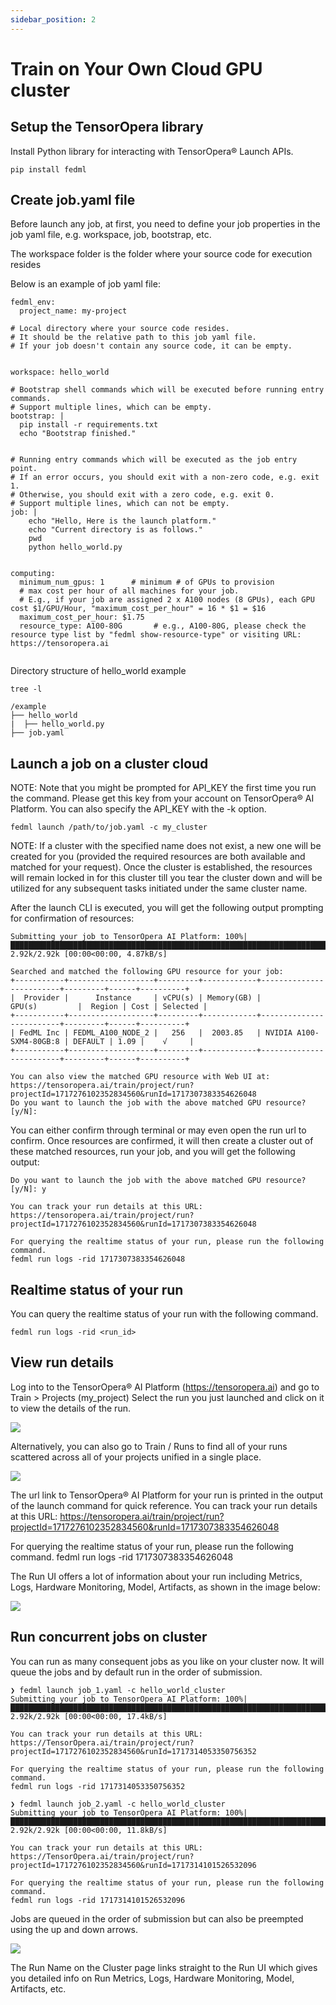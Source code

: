 ```yaml
---
sidebar_position: 2
---
```


# Train on Your Own Cloud GPU cluster

## Setup the TensorOpera library

Install Python library for interacting with TensorOpera® Launch APIs.
```
pip install fedml
```

## Create job.yaml file

Before launch any job, at first, you need to define your job properties in the job yaml file, e.g. workspace, job, bootstrap, etc.

The workspace folder is the folder where your source code for execution resides

Below is an example of job yaml file:

```
fedml_env:
  project_name: my-project
  
# Local directory where your source code resides.
# It should be the relative path to this job yaml file.
# If your job doesn't contain any source code, it can be empty.


workspace: hello_world

# Bootstrap shell commands which will be executed before running entry commands.
# Support multiple lines, which can be empty.
bootstrap: |
  pip install -r requirements.txt
  echo "Bootstrap finished."


# Running entry commands which will be executed as the job entry point.
# If an error occurs, you should exit with a non-zero code, e.g. exit 1.
# Otherwise, you should exit with a zero code, e.g. exit 0.
# Support multiple lines, which can not be empty.
job: |
    echo "Hello, Here is the launch platform."
    echo "Current directory is as follows."
    pwd
    python hello_world.py
  

computing:
  minimum_num_gpus: 1      # minimum # of GPUs to provision
  # max cost per hour of all machines for your job.
  # E.g., if your job are assigned 2 x A100 nodes (8 GPUs), each GPU cost $1/GPU/Hour, "maximum_cost_per_hour" = 16 * $1 = $16
  maximum_cost_per_hour: $1.75
  resource_type: A100-80G       # e.g., A100-80G, please check the resource type list by "fedml show-resource-type" or visiting URL: https://tensoropera.ai
  
```

Directory structure of hello_world example
```
tree -l

/example
├── hello_world
|  ├── hello_world.py
├── job.yaml
```

## Launch a job on a cluster cloud

NOTE: Note that you might be prompted for API_KEY the first time you run the command. Please get this key from your account on TensorOpera® AI Platform. You can also specify the API_KEY with the -k option.

```
fedml launch /path/to/job.yaml -c my_cluster
```

NOTE: If a cluster with the specified name does not exist, a new one will be created for you (provided the required resources are both available and matched for your request). Once the cluster is established, the resources will remain locked in for this cluster till you tear the cluster down and will be utilized for any subsequent tasks initiated under the same cluster name.

After the launch CLI is executed, you will get the following output prompting for confirmation of resources:

```
Submitting your job to TensorOpera AI Platform: 100%|██████████████████████████████████████████████████████████████████████████████████████████████████████████████████████████████████████████████████████████| 2.92k/2.92k [00:00<00:00, 4.87kB/s]

Searched and matched the following GPU resource for your job:
+-----------+-------------------+---------+------------+-------------------------+---------+------+----------+
|  Provider |      Instance     | vCPU(s) | Memory(GB) |          GPU(s)         |  Region | Cost | Selected |
+-----------+-------------------+---------+------------+-------------------------+---------+------+----------+
| FedML Inc | FEDML_A100_NODE_2 |   256   |  2003.85   | NVIDIA A100-SXM4-80GB:8 | DEFAULT | 1.09 |    √     |
+-----------+-------------------+---------+------------+-------------------------+---------+------+----------+

You can also view the matched GPU resource with Web UI at:
https://tensoropera.ai/train/project/run?projectId=1717276102352834560&runId=1717307383354626048
Do you want to launch the job with the above matched GPU resource? [y/N]:
```

You can either confirm through terminal or may even open the run url to confirm. Once resources are confirmed, it will then create a cluster out of these matched resources, run your job, and you will get the following output:

```
Do you want to launch the job with the above matched GPU resource? [y/N]: y

You can track your run details at this URL:
https://tensoropera.ai/train/project/run?projectId=1717276102352834560&runId=1717307383354626048

For querying the realtime status of your run, please run the following command.
fedml run logs -rid 1717307383354626048
```

## Realtime status of your run

You can query the realtime status of your run with the following command.
```
fedml run logs -rid <run_id>
```

## View run details
Log into to the TensorOpera® AI Platform (https://tensoropera.ai) and go to Train > Projects (my_project) Select the run you just launched and click on it to view the details of the run.

![](./static/image/train_on_your_cloud_gpu_cluster/1_my_project.png)

Alternatively, you can also go to Train / Runs to find all of your runs scattered across all of your projects unified in a single place.

![ ](./static/image/train_on_your_cloud_gpu_cluster/2_my_runs.png)

The url link to TensorOpera® AI Platform for your run is printed in the output of the launch command for quick reference.
You can track your run details at this URL:
https://tensoropera.ai/train/project/run?projectId=1717276102352834560&runId=1717307383354626048

For querying the realtime status of your run, please run the following command.
fedml run logs -rid 1717307383354626048

The Run UI offers a lot of information about your run including Metrics, Logs, Hardware Monitoring, Model, Artifacts, as shown in the image below:

![ ](./static/image/train_on_your_cloud_gpu_cluster/3_run_ui.png)

## Run concurrent jobs on cluster

You can run as many consequent jobs as you like on your cluster now. It will queue the jobs and by default run in the order of submission.

```
❯ fedml launch job_1.yaml -c hello_world_cluster
Submitting your job to TensorOpera AI Platform: 100%|██████████████████████████████████████████████████████████████████████████████████████████████████████████████████████████████████████████████████████████| 2.92k/2.92k [00:00<00:00, 17.4kB/s]

You can track your run details at this URL:
https://TensorOpera.ai/train/project/run?projectId=1717276102352834560&runId=1717314053350756352

For querying the realtime status of your run, please run the following command.
fedml run logs -rid 1717314053350756352
```

```
❯ fedml launch job_2.yaml -c hello_world_cluster
Submitting your job to TensorOpera AI Platform: 100%|██████████████████████████████████████████████████████████████████████████████████████████████████████████████████████████████████████████████████████████| 2.92k/2.92k [00:00<00:00, 11.8kB/s]

You can track your run details at this URL:
https://TensorOpera.ai/train/project/run?projectId=1717276102352834560&runId=1717314101526532096

For querying the realtime status of your run, please run the following command.
fedml run logs -rid 1717314101526532096
```

Jobs are queued in the order of submission but can also be preempted using the up and down arrows.

![ ](./static/image/train_on_your_cloud_gpu_cluster/4_my_clusters.png)

The Run Name on the Cluster page links straight to the Run UI which gives you detailed info on Run Metrics, Logs, Hardware Monitoring, Model, Artifacts, etc.